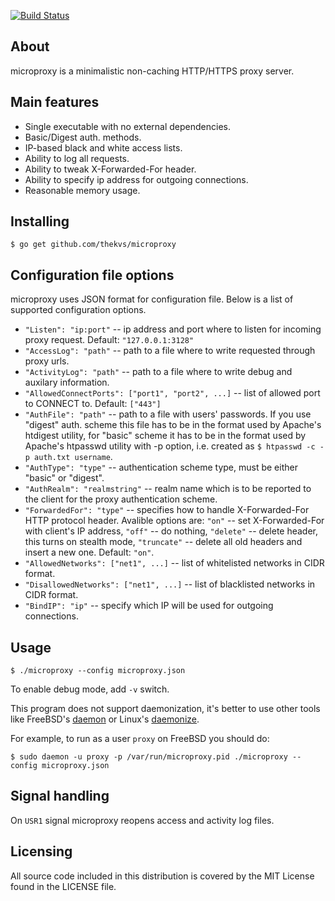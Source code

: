 [![Build Status](https://travis-ci.org/thekvs/microproxy.svg?branch=master)](https://travis-ci.org/thekvs/microproxy)
## About
microproxy is a minimalistic non-caching HTTP/HTTPS proxy server.

## Main features
* Single executable with no external dependencies.
* Basic/Digest auth. methods.
* IP-based black and white access lists.
* Ability to log all requests.
* Ability to tweak X-Forwarded-For header.
* Ability to specify ip address for outgoing connections.
* Reasonable memory usage.

## Installing
```
$ go get github.com/thekvs/microproxy
```

## Configuration file options
microproxy uses JSON format for configuration file. Below is a list of supported configuration options.

* ```"Listen": "ip:port"``` -- ip address and port where to listen for incoming proxy request. Default: ```"127.0.0.1:3128"```
* ```"AccessLog": "path"``` -- path to a file where to write requested through proxy urls.
* ```"ActivityLog": "path"``` -- path to a file where to write debug and auxilary information.
* ```"AllowedConnectPorts": ["port1", "port2", ...]``` -- list of allowed port to CONNECT to. Default: ```["443"]```
* ```"AuthFile": "path"``` -- path to a file with users' passwords. If you use "digest" auth. scheme this file has to be in the format used by Apache's htdigest utility, for "basic" scheme it has to be in the format used by Apache's htpasswd utility with -p option, i.e. created as ```$ htpasswd -c -p auth.txt username```.
* ```"AuthType": "type"``` -- authentication scheme type, must be either "basic" or "digest".
* ```"AuthRealm": "realmstring"``` -- realm name which is to be reported to the client for the proxy authentication scheme.
* ```"ForwardedFor": "type"``` -- specifies how to handle X-Forwarded-For HTTP protocol header. Avalible options are: ```"on"``` -- set X-Forwarded-For with client's IP address, ```"off"``` -- do nothing, ```"delete"``` -- delete header, this turns on stealth mode, ```"truncate"``` -- delete all old headers and insert a new one. Default: ```"on"```.
* ```"AllowedNetworks": ["net1", ...]``` -- list of whitelisted networks in CIDR format.
* ```"DisallowedNetworks": ["net1", ...]``` -- list of blacklisted networks in CIDR format.
* ```"BindIP": "ip"``` -- specify which IP will be used for outgoing connections.

## Usage
```
$ ./microproxy --config microproxy.json
```
To enable debug mode, add ```-v``` switch.

This program does not support daemonization, it's better to use other tools like FreeBSD's [daemon](http://www.freebsd.org/cgi/man.cgi?query=daemon&sektion=8) or Linux's [daemonize](http://software.clapper.org/daemonize/).

For example, to run as a user ```proxy``` on FreeBSD you should do:
```
$ sudo daemon -u proxy -p /var/run/microproxy.pid ./microproxy --config microproxy.json
```

## Signal handling
On ```USR1``` signal microproxy reopens access and activity log files.

## Licensing
All source code included in this distribution is covered by the MIT License found in the LICENSE file.
